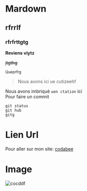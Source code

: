 # Mardown
## rfrrlf
### rfrfrttgtg

**Reviens viytz**

~~jtgthg~~

<sup>Queprfrg</sup>

> Nous avons ici ue cutizeehf 

Nous avons imbriqué `uen ctation` ici  
Pour faire un commit 
````
git status  
git hub  
gitg      
````

# Lien Url  

Pour aller sur mon site: [codabee](https://smiley.store)  


# Image

![cocddf](https://www.imae.online/)